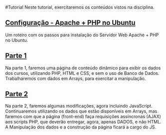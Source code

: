 #Tutorial
Neste tutorial, exercitaremos os conteúdos vistos na disciplina.

## [Configuração - Apache + PHP no Ubuntu](config_ubuntu.md)
Um roteiro com os passos para instalação do Servidor Web Apache + PHP no Ubuntu.

## [Parte 1](parte1.md)
Na parte 1, faremos uma página de conteúdo dinâmico para exibir os dados dos cursos, utilizando PHP, HTML e CSS, e sem o uso de Banco de Dados. 
Trabalharemos com dados em Arrays, para exercitar a manipulação.

## [Parte 2](parte2.md)
Na parte 2, faremos algumas modificações, agora incluindo JavaScript.
Continuaremos utilizando os dados que estão disponíveis em Arrays, mas faremos com que a página (front-end) faça requisições assíncronas (AJAX) aos scripts PHP, que deverão entregar, agora, apenas DADOS, e não HTML.
A Manipulação dos dados e a construção da página ficará a cargo do JS.